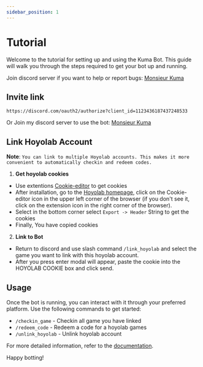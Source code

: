 ```yaml
---
sidebar_position: 1
---
```


# Tutorial

Welcome to the tutorial for setting up and using the Kuma Bot. This guide will walk you through the steps required to get your bot up and running.

Join discord server if you want to help or report bugs: [Monsieur Kuma](https://discord.gg/Ykq6qgsHSh)

## Invite link

```
https://discord.com/oauth2/authorize?client_id=1123436187437248533
```
Or Join my discord server to use the bot: [Monsieur Kuma](https://discord.gg/Ykq6qgsHSh)

## Link Hoyolab Account

**Note**: `You can link to multiple Hoyolab accounts. This makes it more convenient to automatically checkin and redeem codes.`

1. **Get hoyolab cookies**

- Use extentions [Cookie-editor](https://chromewebstore.google.com/detail/cookie-editor/hlkenndednhfkekhgcdicdfddnkalmdm) to get cookies
- After installation, go to the [Hoyolab homepage](https://www.hoyolab.com/home), click on the Cookie-editor icon in the upper left corner of the browser (if you don't see it, click on the extension icon in the right corner of the browser).
- Select in the bottom corner select `Export -> Header` String to get the cookies
- Finally, You have copied cookies

2. **Link to Bot**

- Return to discord and use slash command `/link_hoyolab` and select the game you want to link with this hoyolab account.
- After you press enter modal will appear, paste the cookie into the HOYOLAB COOKIE box and click send.

## Usage

Once the bot is running, you can interact with it through your preferred platform. Use the following commands to get started:

- `/checkin_game` - Checkin all game you have linked
- `/redeem_code` - Redeem a code for a hoyolab games
- `/unlink_hoyolab` - Unlink hoyolab account

For more detailed information, refer to the [documentation](Commands/accounts).

Happy botting!



